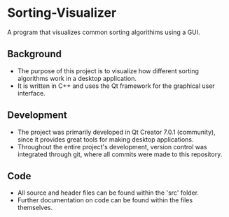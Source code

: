 # Sorting-Visualizer
A program that visualizes common sorting algorithims using a GUI.

## Background

- The purpose of this project is to visualize how different sorting algorithms work in a desktop application. 
- It is written in C++ and uses the Qt framework for the graphical user interface.

## Development

- The project was primarily developed in Qt Creator 7.0.1 (community), since it provides great tools for making desktop applications. 
- Throughout the entire project's development, version control was integrated through git, where all commits were made to this repository. 

## Code

- All source and header files can be found within the 'src' folder.
- Further documentation on code can be found within the files themselves.
